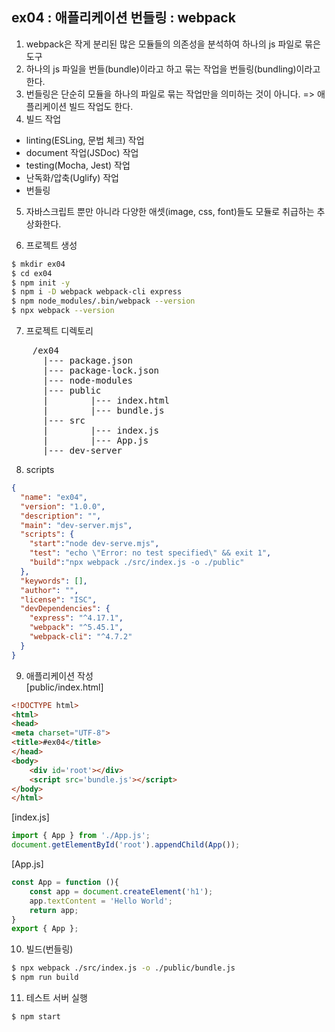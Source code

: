## ex04 : 애플리케이션 번들링 : webpack
1. webpack은 작게 분리된 많은 모듈들의 의존성을 분석하여 하나의 js 파일로 묶은 도구
2. 하나의 js 파일을 번들(bundle)이라고 하고 묶는 작업을 번들링(bundling)이라고 한다.
3. 번들링은 단순히 모듈을 하나의 파일로 묶는 작업만을 의미하는 것이 아니다. => 애플리케이션 빌드 작업도 한다.
4. 빌드 작업
 - linting(ESLing, 문법 체크) 작업
 - document 작업(JSDoc) 작업
 - testing(Mocha, Jest) 작업
 - 난독화/압축(Uglify) 작업
 - 번들링
5. 자바스크립트 뿐만 아니라 다양한 애셋(image, css, font)들도 모듈로 취급하는 추상화한다.

6. 프로젝트 생성
```bash
$ mkdir ex04
$ cd ex04
$ npm init -y
$ npm i -D webpack webpack-cli express
$ npm node_modules/.bin/webpack --version
$ npx webpack --version
```

7. 프로젝트 디렉토리
<pre>
    /ex04
      |--- package.json
      |--- package-lock.json
      |--- node-modules
      |--- public
      |        |--- index.html
      |        |--- bundle.js
      |--- src
      |        |--- index.js
      |        |--- App.js
      |--- dev-server
</pre>

8. scripts
```json
{
  "name": "ex04",
  "version": "1.0.0",
  "description": "",
  "main": "dev-server.mjs",
  "scripts": {
    "start":"node dev-serve.mjs",
    "test": "echo \"Error: no test specified\" && exit 1",
    "build":"npx webpack ./src/index.js -o ./public"
  },
  "keywords": [],
  "author": "",
  "license": "ISC",
  "devDependencies": {
    "express": "^4.17.1",
    "webpack": "^5.45.1",
    "webpack-cli": "^4.7.2"
  }
}
```

9. 애플리케이션 작성<br>
[public/index.html]
```html
<!DOCTYPE html>
<html>
<head>
<meta charset="UTF-8">
<title>#ex04</title>
</head>
<body>
    <div id='root'></div>
    <script src='bundle.js'></script>
</body>
</html>
```

[index.js]
```javaScript
import { App } from './App.js';
document.getElementById('root').appendChild(App());
```

[App.js]
```javaScript
const App = function (){
    const app = document.createElement('h1');
    app.textContent = 'Hello World';
    return app;
}
export { App };
```

10. 빌드(번들링)
```bash
$ npx webpack ./src/index.js -o ./public/bundle.js
$ npm run build
```
11. 테스트 서버 실행
```bash
$ npm start
```